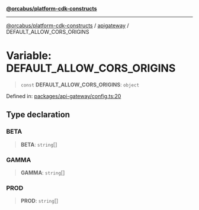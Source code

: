 [**@orcabus/platform-cdk-constructs**](../../../../README.md)

***

[@orcabus/platform-cdk-constructs](../../../../README.md) / [apigateway](../README.md) / DEFAULT\_ALLOW\_CORS\_ORIGINS

# Variable: DEFAULT\_ALLOW\_CORS\_ORIGINS

> `const` **DEFAULT\_ALLOW\_CORS\_ORIGINS**: `object`

Defined in: [packages/api-gateway/config.ts:20](https://github.com/OrcaBus/platform-cdk-constructs/blob/eb710b2f105d22a64c8abea3b2245773c2378377/packages/api-gateway/config.ts#L20)

## Type declaration

### BETA

> **BETA**: `string`[]

### GAMMA

> **GAMMA**: `string`[]

### PROD

> **PROD**: `string`[]
